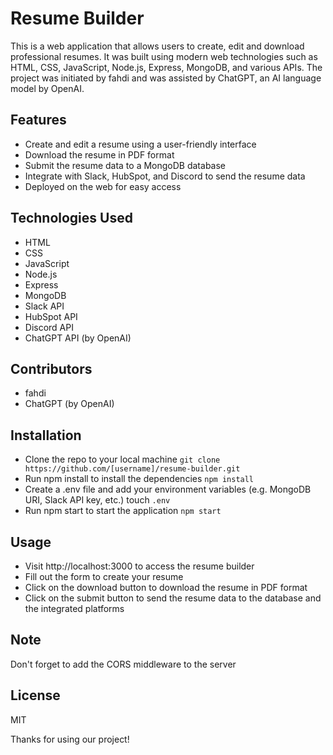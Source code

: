 # Resume Builder

This is a web application that allows users to create, edit and download professional resumes. It was built using modern web technologies such as HTML, CSS, JavaScript, Node.js, Express, MongoDB, and various APIs. The project was initiated by fahdi and was assisted by ChatGPT, an AI language model by OpenAI.

## Features

* Create and edit a resume using a user-friendly interface
* Download the resume in PDF format
* Submit the resume data to a MongoDB database
* Integrate with Slack, HubSpot, and Discord to send the resume data
* Deployed on the web for easy access

## Technologies Used

* HTML
* CSS
* JavaScript
* Node.js
* Express
* MongoDB
* Slack API
* HubSpot API
* Discord API
* ChatGPT API (by OpenAI)

## Contributors

* fahdi
* ChatGPT (by OpenAI)

## Installation

- Clone the repo to your local machine `git clone https://github.com/[username]/resume-builder.git`
- Run npm install to install the dependencies `npm install`
- Create a .env file and add your environment variables (e.g. MongoDB URI, Slack API key, etc.)
touch `.env`
- Run npm start to start the application `npm start`

## Usage

- Visit http://localhost:3000 to access the resume builder
- Fill out the form to create your resume
- Click on the download button to download the resume in PDF format
- Click on the submit button to send the resume data to the database and the integrated platforms

## Note

Don't forget to add the CORS middleware to the server

## License

MIT

Thanks for using our project!
